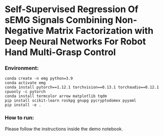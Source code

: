 # Self-Supervised Regression Of sEMG Signals Combining Non-Negative Matrix Factorization with Deep Neural Networks For Robot Hand Multi-Grasp Control

### Environment:
```
conda create -n emg python=3.9
conda activate emg
conda install pytorch==1.12.1 torchvision==0.13.1 torchaudio==0.12.1 cpuonly -c pytorch
conda install termcolor arrow matplotlib tqdm
pip install scikit-learn roskpg gnupg pycryptodomex pyyaml
pip install -e .
```

### How to run:
Please follow the instructions inside the demo notebook.


